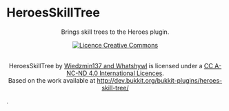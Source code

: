 HeroesSkillTree
===============

<div align="center">Brings skill trees to the Heroes plugin.


<a rel="license" href="http://creativecommons.org/licenses/by-nc-nd/4.0/"><img alt="Licence Creative Commons" style="border-width:0" src="http://i.creativecommons.org/l/by-nc-nd/4.0/88x31.png" /></a>

<br /><span xmlns:dct="http://purl.org/dc/terms/" property="dct:title">HeroesSkillTree</span> by <a xmlns:cc="http://creativecommons.org/ns#" href="https://github.com/wiedzmin137/HeroesSkillTree" property="cc:attributionName" rel="cc:attributionURL">Wiedzmin137 and Whatshywl</a> is licensed under a <a rel="license" href="http://creativecommons.org/licenses/by-nc-nd/4.0/">CC A-NC-ND 4.0 International Licences</a>.<br />Based on the work available at <a xmlns:dct="http://purl.org/dc/terms/" href="http://dev.bukkit.org/bukkit-plugins/heroes-skill-tree/" rel="dct:source">http://dev.bukkit.org/bukkit-plugins/heroes-skill-tree/</a></div>.
